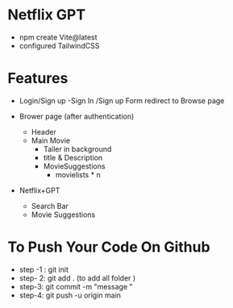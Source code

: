 # Netflix GPT

- npm create Vite@latest
- configured TailwindCSS



# Features
- Login/Sign up
     -Sign In /Sign up Form
     redirect to Browse page
- Brower page (after authentication)
     - Header
     - Main Movie
          - Tailer in  background
          - title & Description
          - MovieSuggestions
              - movielists * n

- Netflix+GPT
     - Search Bar
     - Movie Suggestions     



# To Push Your Code On Github

- step -1 : git init
- step- 2: git add . (to add all folder ) 
- step-3: git commit -m "message " 
- step-4: git push -u origin main